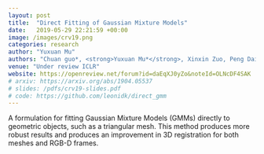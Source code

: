```yaml
---
layout: post
title:  "Direct Fitting of Gaussian Mixture Models"
date:   2019-05-29 22:21:59 +00:00
image: /images/crv19.png
categories: research
author: "Yuxuan Mu"
authors: "Chuan guo*, <strong>Yuxuan Mu*</strong>, Xinxin Zuo, Peng Dai, Youliang Yan, Juwei Lu, Li Cheng"
venue: "Under review ICLR"
website: https://openreview.net/forum?id=daEqXJ0yZo&noteId=OLNcDF4SAK
# arxiv: https://arxiv.org/abs/1904.05537
# slides: /pdfs/crv19-slides.pdf
# code: https://github.com/leonidk/direct_gmm
---
```


A formulation for fitting Gaussian Mixture Models (GMMs) directly to geometric objects, such as a triangular mesh. This method produces more robust results and produces an improvement in 3D registration for both meshes and RGB-D frames. 